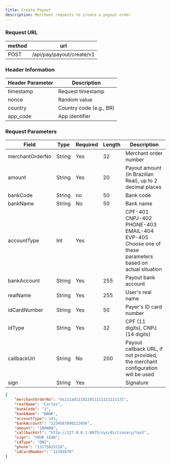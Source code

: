 ```yaml
---
title: Create Payout
description: Merchant requests to create a payout order
---
```


### Request URL

| method | url                       |
| ------ | ------------------------- |
| POST   | /api/pay/payout/create/v1 |

### Header Information

| Header Parameter | Description        |
| ---------------- | ------------------ |
| timestamp        | Request timestamp  |
| nonce            | Random value       |
| country          | Country code (e.g., BR) |
| app_code         | App identifier     |

### Request Parameters

| Field              | Type     | Required | Length | Description                                                                         |
| -----------------  | -------- | -------- | ------ | ----------------------------------------------------------------------------------- |
| merchantOrderNo    | String   | Yes      | 32     | Merchant order number                                                               |
| amount             | String   | Yes      | 20     | Payout amount (in Brazilian Real), up to 2 decimal places                          |
| bankCode           | String   | no      | 50     | Bank code                                                                           |
| bankName           | String   | No       | 50     | Bank name                                                                           |
| accountType        | Int      | Yes      |        | CPF-401<br>CNPJ-402<br>PHONE-403<br>EMAIL-404<br>EVP-405 <br>Choose one of these parameters based on actual situation |
| bankAccount        | String   | Yes      | 255    | Payout bank account                                                                  |
| realName           | String   | Yes      | 255    | User's real name                                                                    |
| idCardNumber       | String   | Yes      | 50     | Payer's ID card number                                                              |
| idType             | String   | Yes      | 32     | CPF (11 digits), CNPJ (14 digits)                                                   |
| callbackUrl        | String   | No       | 200    | Payout callback URL, if not provided, the merchant configuration will be used        |
| sign               | String   | Yes      |        | Signature                                                                           |

```json
{
    "merchantOrderNo": "ds111ad111022911111111111131",
    "realName": "Carlos",
    "bankCode": "1",
    "bankName": "BANK",
    "accountType": 101,
    "bankAccount": "1234567890123456",
    "amount": "100000",
    "callbackUrl": "http://127.0.0.1:8075/sys/dictionary/test",
    "sign": "YOUR SIGN",
    "idType": "DNI",
    "phone": "13175025118",
    "idCardNumber": "12345678"
}
